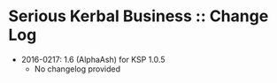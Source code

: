 # Serious Kerbal Business :: Change Log

* 2016-0217: 1.6 (AlphaAsh) for KSP 1.0.5
	+ No changelog provided
